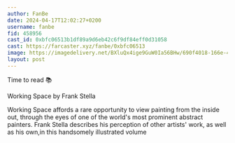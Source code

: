 ```yaml
---
author: FanBe
date: 2024-04-17T12:02:27+0200
username: fanbe
fid: 458956
cast_id: 0xbfc06513b1df89a9d6eb42c6f9df84eff0d31058
cast: https://farcaster.xyz/fanbe/0xbfc06513
image: https://imagedelivery.net/BXluQx4ige9GuW0Ia56BHw/690f4018-166e-4ce0-8e4f-353f7a4d6000/original
layout: post
---
```


Time to read 📚

Working Space by Frank Stella

Working Space affords a rare opportunity to view painting from the inside out, through the eyes of one of the world's most prominent abstract painters. Frank Stella describes his perception of other artists' work, as well as his own,in this handsomely illustrated volume

<img src='https://imagedelivery.net/BXluQx4ige9GuW0Ia56BHw/690f4018-166e-4ce0-8e4f-353f7a4d6000/original' alt='' referrerpolicy='no-referrer'/>
